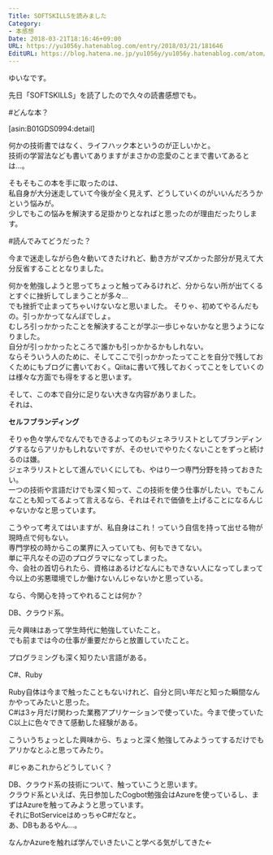 ```yaml
---
Title: SOFTSKILLSを読みました
Category:
- 本感想
Date: 2018-03-21T18:16:46+09:00
URL: https://yu1056y.hatenablog.com/entry/2018/03/21/181646
EditURL: https://blog.hatena.ne.jp/yu1056y/yu1056y.hatenablog.com/atom/entry/17391345971627936314
---
```


ゆいなです。

先日「SOFTSKILLS」を読了したので久々の読書感想でも。

#どんな本？

[asin:B01GDS0994:detail]

何かの技術書ではなく、ライフハック本というのが正しいかと。  
技術の学習法なども書いてありますがまさかの恋愛のことまで書いてあるとは…。

そもそもこの本を手に取ったのは、  
私自身が大分迷走していて今後が全く見えず、どうしていくのがいいんだろうかという悩みが。  
少しでもこの悩みを解決する足掛かりとなればと思ったのが理由だったりします。

#読んでみてどうだった？

今まで迷走しながら色々動いてきたけれど、動き方がマズかった部分が見えて大分反省することとなりました。

何かを勉強しようと思ってちょっと触ってみるけれど、分からない所が出てくるとすぐに挫折してしまうことが多々…  
でも挫折で止まってちゃいけないなと思いました。
そりゃ、初めてやるんだもの。引っかかってなんぼでしょ。  
むしろ引っかかったことを解決することが学ぶ一歩じゃないかなと思うようになりました。  
自分が引っかかったところで誰かも引っかかるかもしれない。  
ならそういう人のために、そしてここで引っかかったってことを自分で残しておくためにもブログに書いておく。Qiitaに書いて残しておくってことをしていくのは様々な方面でも得をすると思います。

そして、この本で自分に足りない大きな内容がありました。  
それは、

**セルフブランディング**

そりゃ色々学んでなんでもできるよってのもジェネラリストとしてブランディングするならアリかもしれないですが、そのせいでやりたくないことをずっと続けるのは嫌。  
ジェネラリストとして進んでいくにしても、やはり一つ専門分野を持っておきたい。  
一つの技術や言語だけでも深く知って、この技術を使う仕事がしたい。でもこんなことも知ってるよって言えるなら、それはそれで価値を上げることになるんじゃないかなと思っています。

こうやって考えてはいますが、私自身はこれ！っていう自信を持って出せる物が現時点で何もない。  
専門学校の時からこの業界に入っていても、何もできてない。  
単に平凡なその辺のプログラマになってしまった。  
今、会社の首切られたら、資格はあるけどなんにもできない人になってしまって今以上の劣悪環境でしか働けないんじゃないかと思っている。  

なら、今関心を持ってやれることは何か？

DB、クラウド系。

元々興味はあって学生時代に勉強していたこと。  
でも前までは今の仕事が重要だからと放置していたこと。

プログラミングも深く知りたい言語がある。

C#、Ruby

Ruby自体は今まで触ったこともないけれど、自分と同い年だと知った瞬間なんかやってみたいと思った。  
C#は3ヶ月だけ関わった業務アプリケーションで使っていた。今まで使っていたC以上に色々できて感動した経験がある。  

こういうちょっとした興味から、ちょっと深く勉強してみようってするだけでもアリかなとふと思ってみたり。

#じゃあこれからどうしていく？

DB、クラウド系の技術について、触っていこうと思います。  
クラウド系といえば、先日参加したCogbot勉強会はAzureを使っているし、まずはAzureを触ってみようと思っています。  
それにBotServiceはめっちゃC#だなと。  
あ、DBもあるやん…。

なんかAzureを触れば学んでいきたいこと学べる気がしてきた←


